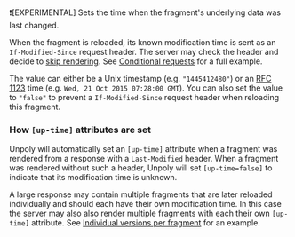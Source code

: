 ❗[EXPERIMENTAL] Sets the time when the fragment's underlying data was last changed.

When the fragment is reloaded, its known modification time is sent as an `If-Modified-Since` request header.
The server may check the header and decide to [skip rendering](https://unpoly.com/skipping-rendering).
See [Conditional requests](https://unpoly.com/conditional-requests) for a full example.

The value can either be a Unix timestamp (e.g. `"1445412480"`) or an [RFC 1123](https://www.rfc-editor.org/rfc/rfc1123) time (e.g. `Wed, 21 Oct 2015 07:28:00 GMT`). You can also set the value to `"false"` to prevent a `If-Modified-Since` request header when reloading this fragment.

### How `[up-time]` attributes are set

Unpoly will automatically set an `[up-time]` attribute when a fragment was rendered from a response with a `Last-Modified` header. 
When a fragment was rendered without such a header, Unpoly will set `[up-time=false]` to indicate that its modification time is unknown.

A large response may contain multiple fragments that are later reloaded individually
and should each have their own modification time. In this case the server may also also render multiple
fragments with each their own `[up-time]` attribute.
See [Individual versions per fragment](https://unpoly.com/conditional-requests#fragment-versions) for an example.
